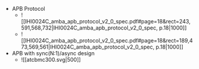 - APB Protocol
	- ![[IHI0024C_amba_apb_protocol_v2_0_spec.pdf#page=18&rect=243,591,568,732|IHI0024C_amba_apb_protocol_v2_0_spec, p.18|1000]]
	- ![[IHI0024C_amba_apb_protocol_v2_0_spec.pdf#page=18&rect=189,473,569,561|IHI0024C_amba_apb_protocol_v2_0_spec, p.18|1000]]
- APB with sync(N:1)/async design
	- ![[atcbmc300.svg|500]]
